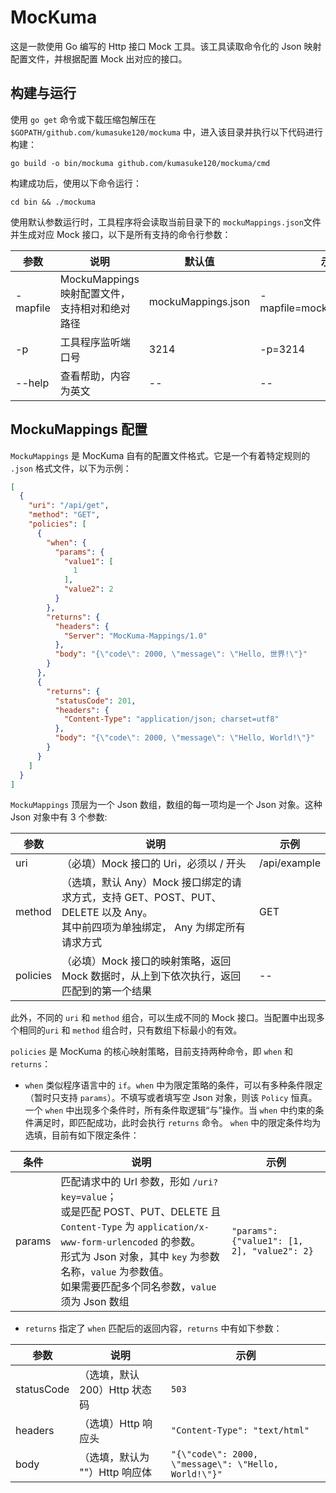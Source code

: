 # MocKuma
这是一款使用 Go 编写的 Http 接口 Mock 工具。该工具读取命令化的 Json 映射配置文件，并根据配置 Mock 出对应的接口。

## 构建与运行
使用 `go get` 命令或下载压缩包解压在 `$GOPATH/github.com/kumasuke120/mockuma` 中，进入该目录并执行以下代码进行构建：
```
go build -o bin/mockuma github.com/kumasuke120/mockuma/cmd
```

构建成功后，使用以下命令运行：
```
cd bin && ./mockuma
```
使用默认参数运行时，工具程序将会读取当前目录下的 `mockuMappings.json`文件并生成对应 Mock 接口，以下是所有支持的命令行参数：

| **参数** | **说明** | **默认值** | **示例** |
|----------|------------------------------------------------|--------------------|-----------------------------|
| -mapfile | MockuMappings 映射配置文件，支持相对和绝对路径 | mockuMappings.json | -mapfile=mockuMappings.json |
| -p | 工具程序监听端口号 | 3214 | -p=3214 |
| --help | 查看帮助，内容为英文 | -- | -- |

## MockuMappings 配置
`MockuMappings` 是 MocKuma 自有的配置文件格式。它是一个有着特定规则的 `.json` 格式文件，以下为示例：
```json
[
  {
    "uri": "/api/get",
    "method": "GET",
    "policies": [
      {
        "when": {
          "params": {
            "value1": [
              1
            ],
            "value2": 2
          }
        },
        "returns": {
          "headers": {
            "Server": "MocKuma-Mappings/1.0"
          },
          "body": "{\"code\": 2000, \"message\": \"Hello, 世界!\"}"
        }
      },
      {
        "returns": {
          "statusCode": 201,
          "headers": {
            "Content-Type": "application/json; charset=utf8"
          },
          "body": "{\"code\": 2000, \"message\": \"Hello, World!\"}"
        }
      }
    ]
  }
]
```
`MockuMappings` 顶层为一个 Json 数组，数组的每一项均是一个 Json 对象。这种 Json 对象中有 3 个参数:

| **参数** | **说明** | **示例** |
|----------|-------------------------------------------------------------------|--------------|
| uri | （必填）Mock 接口的 Uri，必须以 / 开头 | /api/example |
| method | （选填，默认 Any）Mock 接口绑定的请求方式，支持 GET、POST、PUT、DELETE 以及 Any。<br>其中前四项为单独绑定， Any 为绑定所有请求方式 | GET |
| policies | （必填）Mock 接口的映射策略，返回 Mock 数据时，从上到下依次执行，返回匹配到的第一个结果 | -- |

此外，不同的 `uri` 和 `method` 组合，可以生成不同的 Mock 接口。当配置中出现多个相同的`uri` 和 `method` 组合时，只有数组下标最小的有效。

`policies` 是 MocKuma 的核心映射策略，目前支持两种命令，即 `when` 和 `returns`：
- `when` 类似程序语言中的 `if`。`when` 中为限定策略的条件，可以有多种条件限定（暂时只支持 `params`）。不填写或者填写空 Json 对象，则该 `Policy` 恒真。
一个 `when` 中出现多个条件时，所有条件取逻辑“与”操作。当 `when` 中约束的条件满足时，即匹配成功，此时会执行 `returns` 命令。
`when` 中的限定条件均为选填，目前有如下限定条件：

| **条件** | **说明** | **示例** |
|--------|-----------------------------------------------------------------------------------------------------------------------------------------------------------------------------------------------------------------|-----------------------------------------------------------------------|
| params | 匹配请求中的 Url 参数，形如 `/uri?key=value`；<br>或是匹配 POST、PUT、DELETE 且`Content-Type` 为 `application/x-www-form-urlencoded` 的参数。<br> 形式为 Json 对象，其中 `key` 为参数名称，`value` 为参数值。<br>如果需要匹配多个同名参数，`value` 须为 Json 数组| `"params": {"value1": [1, 2], "value2": 2}` |


- `returns` 指定了 `when` 匹配后的返回内容，`returns` 中有如下参数：

| **参数** | **说明** | **示例** |
|------------|--------------------------------|----------------------------------------------------|
| statusCode | （选填，默认 200）Http 状态码 | `503` |
| headers | （选填）Http 响应头 | `"Content-Type": "text/html"` |
| body | （选填，默认为 ""）Http 响应体 | `"{\"code\": 2000, \"message\": \"Hello, World!\"}"` |